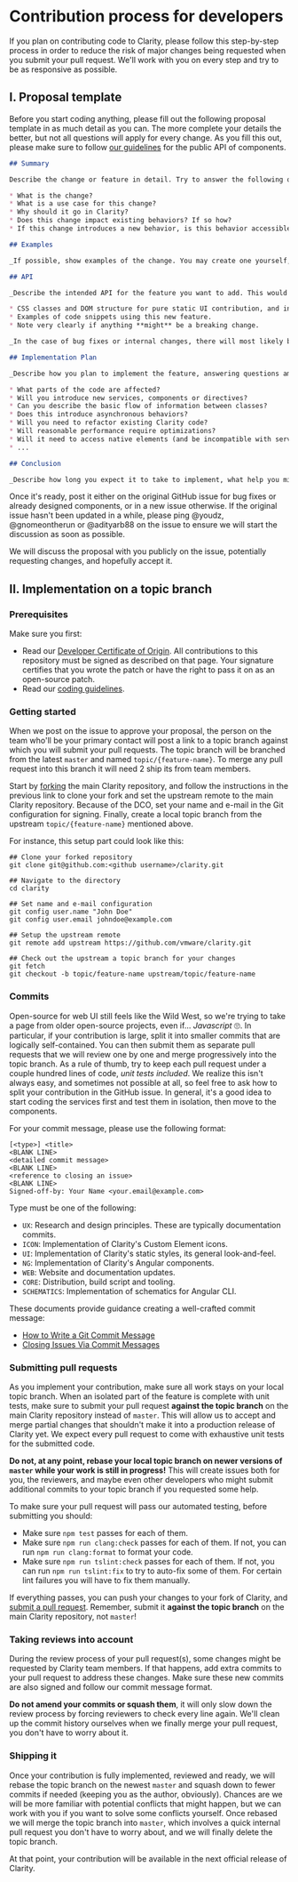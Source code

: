 # Contribution process for developers

If you plan on contributing code to Clarity, please follow this step-by-step process in order to reduce the risk of major changes being requested when you submit your pull request. We'll work with you on every step and try to be as responsive as possible.

## I. Proposal template

Before you start coding anything, please fill out the following proposal template in as much detail as you can. The more complete your details the better, but not all questions will apply for every change.
As you fill this out, please make sure to follow [our guidelines](/CODING_GUIDELINES.md#public-api) for the public API of components.

```markdown
## Summary

Describe the change or feature in detail. Try to answer the following questions.

* What is the change?
* What is a use case for this change?
* Why should it go in Clarity?
* Does this change impact existing behaviors? If so how?
* If this change introduces a new behavior, is this behavior accessible?

## Examples

_If possible, show examples of the change. You may create one yourself, or link to external sites that have the idea. It can also be very useful to prototype the idea in isolation outside of Clarity with a Plunkr or Stackblitz example._

## API

_Describe the intended API for the feature you want to add. This would include:_

* CSS classes and DOM structure for pure static UI contribution, and inputs/outputs, components, directives, services, or anything that is exported publicly for Angular contributions.
* Examples of code snippets using this new feature.
* Note very clearly if anything **might** be a breaking change.

_In the case of bug fixes or internal changes, there will most likely be no API changes._

## Implementation Plan

_Describe how you plan to implement the feature, answering questions among the following or anything else you deem relevant._

* What parts of the code are affected?
* Will you introduce new services, components or directives?
* Can you describe the basic flow of information between classes?
* Does this introduce asynchronous behaviors?
* Will you need to refactor existing Clarity code?
* Will reasonable performance require optimizations?
* Will it need to access native elements (and be incompatible with server-side rendering)?
* ...

## Conclusion

_Describe how long you expect it to take to implement, what help you might need, and any other details that might be helpful. Don't worry, this is obviously non-contractual. 😛_
```

Once it's ready, post it either on the original GitHub issue for bug fixes or already designed components, or in a new issue otherwise. If the original issue hasn't been updated in a while, please ping @youdz, @gnomeontherun or @adityarb88 on the issue to ensure we will start the discussion as soon as possible.

We will discuss the proposal with you publicly on the issue, potentially requesting changes, and hopefully accept it.

## II. Implementation on a topic branch

### Prerequisites

Make sure you first:

* Read our [Developer Certificate of Origin](https://cla.vmware.com/dco). All contributions to this repository must be signed as described on that page. Your signature certifies that you wrote the patch or have the right to pass it on as an open-source patch.
* Read our [coding guidelines](/CODING_GUIDELINES.md).

### Getting started

When we post on the issue to approve your proposal, the person on the team who'll be your primary contact will post a link to a topic branch against which you will submit your pull requests. The topic branch will be branched from the latest `master` and named `topic/{feature-name}`. To merge any pull request into this branch it will need 2 ship its from team members.

Start by [forking](https://help.github.com/articles/fork-a-repo/) the main Clarity repository, and follow the instructions in the previous link to clone your fork and set the upstream remote to the main Clarity repository. Because of the DCO, set your name and e-mail in the Git configuration for signing. Finally, create a local topic branch from the upstream `topic/{feature-name}` mentioned above.

For instance, this setup part could look like this:

```shell
## Clone your forked repository
git clone git@github.com:<github username>/clarity.git

## Navigate to the directory
cd clarity

## Set name and e-mail configuration
git config user.name "John Doe"
git config user.email johndoe@example.com

## Setup the upstream remote
git remote add upstream https://github.com/vmware/clarity.git

## Check out the upstream a topic branch for your changes
git fetch
git checkout -b topic/feature-name upstream/topic/feature-name
```

### Commits

Open-source for web UI still feels like the Wild West, so we're trying to take a page from older open-source projects, even if... _Javascript_ 🙄. In particular, if your contribution is large, split it into smaller commits that are logically self-contained. You can then submit them as separate pull requests that we will review one by one and merge progressively into the topic branch. As a rule of thumb, try to keep each pull request under a couple hundred lines of code, _unit tests included_. We realize this isn't always easy, and sometimes not possible at all, so feel free to ask how to split your contribution in the GitHub issue. In general, it's a good idea to start coding the services first and test them in isolation, then move to the components.

For your commit message, please use the following format:

```
[<type>] <title>
<BLANK LINE>
<detailed commit message>
<BLANK LINE>
<reference to closing an issue>
<BLANK LINE>
Signed-off-by: Your Name <your.email@example.com>
```

Type must be one of the following:

* `UX`: Research and design principles. These are typically documentation commits.
* `ICON`: Implementation of Clarity's Custom Element icons.
* `UI`: Implementation of Clarity's static styles, its general look-and-feel.
* `NG`: Implementation of Clarity's Angular components.
* `WEB`: Website and documentation updates.
* `CORE`: Distribution, build script and tooling.
* `SCHEMATICS`: Implementation of schematics for Angular CLI.

These documents provide guidance creating a well-crafted commit message:

* [How to Write a Git Commit Message](http://chris.beams.io/posts/git-commit/)
* [Closing Issues Via Commit Messages](https://help.github.com/articles/closing-issues-via-commit-messages/)

### Submitting pull requests

As you implement your contribution, make sure all work stays on your local topic branch. When an isolated part of the feature is complete with unit tests, make sure to submit your pull request **against the topic branch** on the main Clarity repository instead of `master`. This will allow us to accept and merge partial changes that shouldn't make it into a production release of Clarity yet. We expect every pull request to come with exhaustive unit tests for the submitted code.

**Do not, at any point, rebase your local topic branch on newer versions of `master` while your work is still in progress!** This will create issues both for you, the reviewers, and maybe even other developers who might submit additional commits to your topic branch if you requested some help.

To make sure your pull request will pass our automated testing, before submitting you should:

* Make sure `npm test` passes for each of them.
* Make sure `npm run clang:check` passes for each of them. If not, you can run `npm run clang:format` to format your code.
* Make sure `npm run tslint:check` passes for each of them. If not, you can run `npm run tslint:fix` to try to auto-fix some of them.
  For certain lint failures you will have to fix them manually.

If everything passes, you can push your changes to your fork of Clarity, and [submit a pull request](https://help.github.com/articles/about-pull-requests/). Remember, submit it **against the topic branch** on the main Clarity repository, not `master`!

### Taking reviews into account

During the review process of your pull request(s), some changes might be requested by Clarity team members. If that happens, add extra commits to your pull request to address these changes. Make sure these new commits are also signed and follow our commit message format.

**Do not amend your commits or squash them**, it will only slow down the review process by forcing reviewers to check every line again. We'll clean up the commit history ourselves when we finally merge your pull request, you don't have to worry about it.

### Shipping it

Once your contribution is fully implemented, reviewed and ready, we will rebase the topic branch on the newest `master` and squash down to fewer commits if needed (keeping you as the author, obviously). Chances are we will be more familiar with potential conflicts that might happen, but we can work with you if you want to solve some conflicts yourself. Once rebased we will merge the topic branch into `master`, which involves a quick internal pull request you don't have to worry about, and we will finally delete the topic branch.

At that point, your contribution will be available in the next official release of Clarity.
